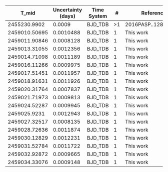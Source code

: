 |T_mid        |Uncertainty (days)|Time System|#  |Reference                             |
|-------------|------------------|-----------|---|--------------------------------------|
|2455230.9902 |0.0009            |BJD_TDB    |>1 |2016PASP..128b4401S                   |
|2459010.50695|0.0010488         |BJD_TDB    |1  |This work                             |
|2459011.90846|0.0008128         |BJD_TDB    |1  |This work                             |
|2459013.31055|0.0012356         |BJD_TDB    |1  |This work                             |
|2459014.71098|0.0011189         |BJD_TDB    |1  |This work                             |
|2459016.11266|0.0009975         |BJD_TDB    |1  |This work                             |
|2459017.51451|0.0011957         |BJD_TDB    |1  |This work                             |
|2459018.91631|0.0011926         |BJD_TDB    |1  |This work                             |
|2459020.31764|0.0007837         |BJD_TDB    |1  |This work                             |
|2459021.71973|0.0009813         |BJD_TDB    |1  |This work                             |
|2459024.52287|0.0009945         |BJD_TDB    |1  |This work                             |
|2459025.9231 |0.0012943         |BJD_TDB    |1  |This work                             |
|2459027.32517|0.0008135         |BJD_TDB    |1  |This work                             |
|2459028.72636|0.0011874         |BJD_TDB    |1  |This work                             |
|2459030.12829|0.0012231         |BJD_TDB    |1  |This work                             |
|2459031.52784|0.0011722         |BJD_TDB    |1  |This work                             |
|2459032.92872|0.0009665         |BJD_TDB    |1  |This work                             |
|2459034.33076|0.0009148         |BJD_TDB    |1  |This work                             |
